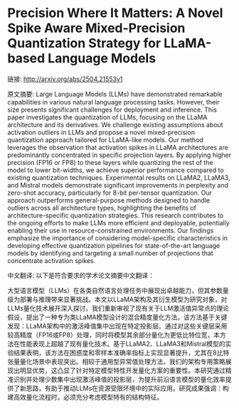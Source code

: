 # Precision Where It Matters: A Novel Spike Aware Mixed-Precision Quantization Strategy for LLaMA-based Language Models

链接: http://arxiv.org/abs/2504.21553v1

原文摘要:
Large Language Models (LLMs) have demonstrated remarkable capabilities in
various natural language processing tasks. However, their size presents
significant challenges for deployment and inference. This paper investigates
the quantization of LLMs, focusing on the LLaMA architecture and its
derivatives. We challenge existing assumptions about activation outliers in
LLMs and propose a novel mixed-precision quantization approach tailored for
LLaMA-like models. Our method leverages the observation that activation spikes
in LLaMA architectures are predominantly concentrated in specific projection
layers. By applying higher precision (FP16 or FP8) to these layers while
quantizing the rest of the model to lower bit-widths, we achieve superior
performance compared to existing quantization techniques. Experimental results
on LLaMA2, LLaMA3, and Mistral models demonstrate significant improvements in
perplexity and zero-shot accuracy, particularly for 8-bit per-tensor
quantization. Our approach outperforms general-purpose methods designed to
handle outliers across all architecture types, highlighting the benefits of
architecture-specific quantization strategies. This research contributes to the
ongoing efforts to make LLMs more efficient and deployable, potentially
enabling their use in resource-constrained environments. Our findings emphasize
the importance of considering model-specific characteristics in developing
effective quantization pipelines for state-of-the-art language models by
identifying and targeting a small number of projections that concentrate
activation spikes.

中文翻译:
以下是符合要求的学术论文摘要中文翻译：

大型语言模型（LLMs）在各类自然语言处理任务中展现出卓越能力，但其参数量级为部署与推理带来显著挑战。本文以LLaMA架构及其衍生模型为研究对象，对LLMs量化技术展开深入探讨。我们重新审视了现有关于LLM激活值异常点的理论假设，提出了一种专为类LLaMA模型设计的混合精度量化方法。该方法基于关键发现：LLaMA架构中的激活峰值集中出现在特定投影层。通过对这些关键层采用较高精度（FP16或FP8）处理，同时将模型其余部分量化为更低比特位宽，本方法在性能表现上超越了现有量化技术。基于LLaMA2、LLaMA3和Mistral模型的实验结果表明，该方法在困惑度和零样本准确率指标上实现显著提升，尤其在8比特张量量化场景中表现突出。相较于通用型异常值处理方法，我们的架构专用策略展现出明显优势，这凸显了针对特定模型特性开发量化方案的重要性。本研究通过精准识别并处理少数集中出现激活峰值的投影层，为提升前沿语言模型的量化效率提供了新思路，有助于推动LLMs在资源受限环境中的实际应用。研究成果强调：构建高效量化流程时，必须充分考虑模型特有的结构特征。
